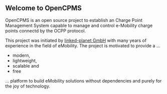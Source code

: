 ## Welcome to OpenCPMS

OpenCPMS is an open source project to establish an Charge Point Management System capable to manage and control 
e-Mobility charge points connectd by the OCPP protocol.

This project was initiated by <a href="www.linked-planet.com">linked-planet GmbH</a> 
with many years of experience in the field of eMobility. The project is motivated to provide a ...
- modern,
- lightweight,
- scalable and
- free

... platform to build eMobility solutions without dependencies and purely for the joy of technology.

